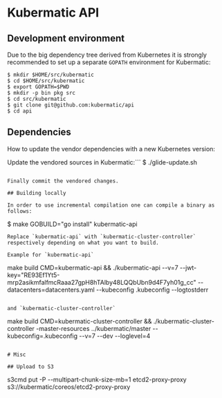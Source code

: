 # Kubermatic API

## Development environment

Due to the big dependency tree derived from Kubernetes it is strongly recommended to set up a separate `GOPATH` environment for Kubermatic:

```
$ mkdir $HOME/src/kubermatic
$ cd $HOME/src/kubermatic
$ export GOPATH=$PWD
$ mkdir -p bin pkg src
$ cd src/kubermatic
$ git clone git@github.com:kubermatic/api
$ cd api
```

## Dependencies

How to update the vendor dependencies with a new Kubernetes version:

Update the vendored sources in Kubermatic:```
$ ./glide-update.sh

```

Finally commit the vendored changes.

## Building locally

In order to use incremental compilation one can compile a binary as follows:
```
$ make GOBUILD="go install" kubermatic-api
```
Replace `kubermatic-api` with `kubermatic-cluster-controller` respectively depending on what you want to build.

Example for `kubermatic-api`

```
make build CMD=kubermatic-api && ./kubermatic-api --v=7 --jwt-key="RE93Ef1Yt5-mrp2asikmfalfmcRaaa27gpH8hTAlby48LQQbUbn9d4F7yh01g_cc" --datacenters=datacenters.yaml --kubeconfig .kubeconfig --logtostderr
```

and `kubermatic-cluster-controller`
```
make build CMD=kubermatic-cluster-controller && ./kubermatic-cluster-controller -master-resources ../kubermatic/master --kubeconfig=.kubeconfig --v=7 --dev --loglevel=4
```

# Misc

## Upload to S3

```
s3cmd put -P --multipart-chunk-size-mb=1 etcd2-proxy-proxy s3://kubermatic/coreos/etcd2-proxy-proxy
```

